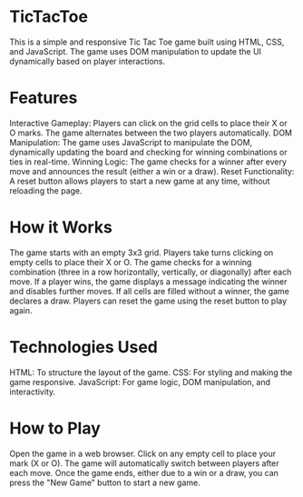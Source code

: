 # TicTacToe

This is a simple and responsive Tic Tac Toe game built using HTML, CSS, and JavaScript. The game uses DOM manipulation to update the UI dynamically based on player interactions.

# Features
Interactive Gameplay: Players can click on the grid cells to place their X or O marks. The game alternates between the two players automatically.
DOM Manipulation: The game uses JavaScript to manipulate the DOM, dynamically updating the board and checking for winning combinations or ties in real-time.
Winning Logic: The game checks for a winner after every move and announces the result (either a win or a draw).
Reset Functionality: A reset button allows players to start a new game at any time, without reloading the page.

# How it Works
The game starts with an empty 3x3 grid.
Players take turns clicking on empty cells to place their X or O.
The game checks for a winning combination (three in a row horizontally, vertically, or diagonally) after each move.
If a player wins, the game displays a message indicating the winner and disables further moves.
If all cells are filled without a winner, the game declares a draw.
Players can reset the game using the reset button to play again.

# Technologies Used
HTML: To structure the layout of the game.
CSS: For styling and making the game responsive.
JavaScript: For game logic, DOM manipulation, and interactivity.

# How to Play
Open the game in a web browser.
Click on any empty cell to place your mark (X or O).
The game will automatically switch between players after each move.
Once the game ends, either due to a win or a draw, you can press the "New Game" button to start a new game.
